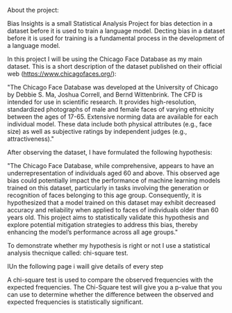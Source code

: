 About the project:

Bias Insights is a small Statistical Analysis Project for bias detection in a dataset before it is used to train a language model.
Decting bias in a dataset before it is used for training is a fundamental process in the development of a language model.

In this project I will be using the Chicago Face Database as my main dataset. 
This is a short description of the dataset published on their official web (https://www.chicagofaces.org/):

"The Chicago Face Database was developed at the University of Chicago by Debbie S. Ma, Joshua Correll, and Bernd Wittenbrink. The CFD is intended for use in scientific research. It provides high-resolution, standardized photographs of male and female faces of varying ethnicity between the ages of 17-65. Extensive norming data are available for each individual model. These data include both physical attributes (e.g., face size) as well as subjective ratings by independent judges (e.g., attractiveness)."

After observing the dataset, I have formulated the following hypothesis:

"The Chicago Face Database, while comprehensive, appears to have an underrepresentation of individuals aged 60 and above. This observed age bias could potentially impact the performance of machine learning models trained on this dataset, particularly in tasks involving the generation or recognition of faces belonging to this age group. Consequently, it is hypothesized that a model trained on this dataset may exhibit decreased accuracy and reliability when applied to faces of individuals older than 60 years old. This project aims to statistically validate this hypothesis and explore potential mitigation strategies to address this bias, thereby enhancing the model’s performance across all age groups."


To demonstrate whether my hypothesis is right or not I use a statistical analysis thecnique called: chi-square test.

IUn the following page i waill give details of every step

A chi-square test is used to compare the observed frequencies with the expected frequencies. The Chi-Square test will give you a p-value that you can use to determine whether the difference between the observed and expected frequencies is statistically significant.
